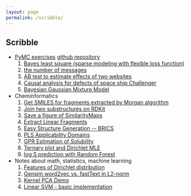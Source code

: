 ```yaml
---
layout: page
permalink: /scribble/
---
```


## Scribble

- [PyMC exercises](https://www.amazon.co.jp/Python%E3%81%A7%E4%BD%93%E9%A8%93%E3%81%99%E3%82%8B%E3%83%99%E3%82%A4%E3%82%BA%E6%8E%A8%E8%AB%96-PyMC%E3%81%AB%E3%82%88%E3%82%8BMCMC%E5%85%A5%E9%96%80-%E3%82%AD%E3%83%A3%E3%83%A1%E3%83%AD%E3%83%B3-%E3%83%87%E3%83%93%E3%83%83%E3%83%89%E3%82%BD%E3%83%B3-%E3%83%94%E3%83%AD%E3%83%B3/dp/4627077912) [github repository](https://github.com/CamDavidsonPilon/Probabilistic-Programming-and-Bayesian-Methods-for-Hackers)
  1. [Bayes least square (sparse modeling with flexible loss function)](https://nbviewer.jupyter.org/gist/sshojiro/7fed028defbb3fc30abd66462aee00c5/bayesian-least-squares.ipynb)
  1. [the number of messages](https://nbviewer.jupyter.org/gist/sshojiro/7fed028defbb3fc30abd66462aee00c5/recieving-messages.ipynb)
  1. [AB test to estimate effects of two websites](https://nbviewer.jupyter.org/gist/sshojiro/7fed028defbb3fc30abd66462aee00c5/ab-test.ipynb)
  1. [Causal analysis for defects of space ship Challenger](https://nbviewer.jupyter.org/gist/sshojiro/7fed028defbb3fc30abd66462aee00c5/challenger_causal_analysis.ipynb)
  1. [Bayesian Gaussian Mixture Model](https://nbviewer.jupyter.org/gist/sshojiro/7fed028defbb3fc30abd66462aee00c5/bayesian-gaussian-mixture-model.ipynb)
- Cheminformatics
  1. [Get SMILES for fragments extracted by Morgan algorithm](https://nbviewer.jupyter.org/gist/sshojiro/a6ce6bc3deed586b03e018dc1b0773b7/Morgan_fingerprint_fragments_revision.ipynb)
  1. [Join two substructures on RDKit](https://nbviewer.jupyter.org/gist/sshojiro/6c4bcccdb2b73e12bbaeff4a8cd2e27b)
  1. [Save a figure of SimilarityMaps](https://nbviewer.jupyter.org/gist/sshojiro/3b64ca54170b9bc632d3fe278ebeb93d)
  1. [Extract Linear Fragments](https://nbviewer.jupyter.org/gist/sshojiro/251d60898844c99bba51d85162933cc3)
  1. [Easy Structure Generation -- BRICS](https://nbviewer.jupyter.org/gist/sshojiro/ffb4934a39b90779b3294c5e65682954)
  1. [PLS Applicability Domains](https://nbviewer.jupyter.org/gist/sshojiro/9edc59bab229d0df2904a420c9c7bd29)
  1. [GPR Estimation of Solubility](https://nbviewer.jupyter.org/gist/sshojiro/f99c873d503ca866d223880ff8755bec#file-gpr-ipynb)
  1. [Ternary plot and Dirichlet MLE](https://nbviewer.jupyter.org/gist/sshojiro/ab86847b9c6705c25dbe11ba1baf260c)
  1. [log S prediction with Random Forest](https://nbviewer.jupyter.org/gist/sshojiro/3da3b41931e82480496f0781c811b4ad#file-logs_analysis-ipynb)
- Notes about math, statistics, machine learning
  1. [Features of Dirichlet distribution](https://sshojiro.github.io/publications/Dirichlet.pdf)
  1. [Gensim word2vec vs. fastText in L2-norm](https://nbviewer.jupyter.org/gist/sshojiro/c8c6f6c9ae4646c94f568bb180e48cad)
  1. [Kernel PCA Demo](https://nbviewer.jupyter.org/gist/sshojiro/261ee50324e59cc21ddd1d80e04e7f3e)
  1. [Linear SVM - basic implementation](https://nbviewer.jupyter.org/gist/sshojiro/59b8b88c5fb312eac6c04a5d93f099f1)

